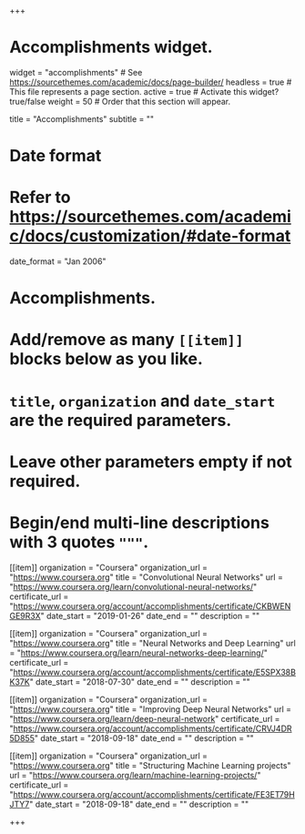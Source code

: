 +++
# Accomplishments widget.
widget = "accomplishments"  # See https://sourcethemes.com/academic/docs/page-builder/
headless = true  # This file represents a page section.
active = true  # Activate this widget? true/false
weight = 50  # Order that this section will appear.

title = "Accomplish&shy;ments"
subtitle = ""

# Date format
#   Refer to https://sourcethemes.com/academic/docs/customization/#date-format
date_format = "Jan 2006"

# Accomplishments.
#   Add/remove as many `[[item]]` blocks below as you like.
#   `title`, `organization` and `date_start` are the required parameters.
#   Leave other parameters empty if not required.
#   Begin/end multi-line descriptions with 3 quotes `"""`.

[[item]]
  organization = "Coursera"
  organization_url = "https://www.coursera.org"
  title = "Convolutional Neural Networks"
  url = "https://www.coursera.org/learn/convolutional-neural-networks/"
  certificate_url = "https://www.coursera.org/account/accomplishments/certificate/CKBWENGE9R3X"
  date_start = "2019-01-26"
  date_end = ""
  description = ""

[[item]]
  organization = "Coursera"
  organization_url = "https://www.coursera.org"
  title = "Neural Networks and Deep Learning"
  url = "https://www.coursera.org/learn/neural-networks-deep-learning/"
  certificate_url = "https://www.coursera.org/account/accomplishments/certificate/E5SPX38BK37K"
  date_start = "2018-07-30"
  date_end = ""
  description = ""

[[item]]
  organization = "Coursera"
  organization_url = "https://www.coursera.org"
  title = "Improving Deep Neural Networks"
  url = "https://www.coursera.org/learn/deep-neural-network"
  certificate_url = "https://www.coursera.org/account/accomplishments/certificate/CRVJ4DR5D855"
  date_start = "2018-09-18"
  date_end = ""
  description = ""

[[item]]
  organization = "Coursera"
  organization_url = "https://www.coursera.org"
  title = "Structuring Machine Learning projects"
  url = "https://www.coursera.org/learn/machine-learning-projects/"
  certificate_url = "https://www.coursera.org/account/accomplishments/certificate/FE3ET79HJTY7"
  date_start = "2018-09-18"
  date_end = ""
  description = ""




+++
